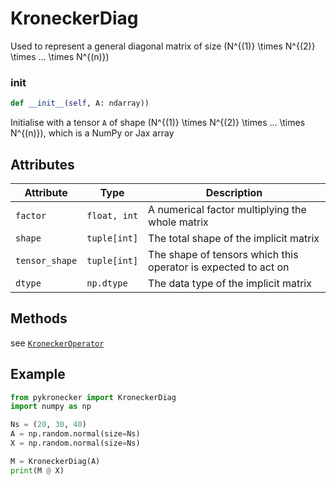 # KroneckerDiag

Used to represent a general diagonal matrix of size \(N^{(1)} \times N^{(2)} \times ... \times N^{(n)}\)

### __init__

```python
def __init__(self, A: ndarray))
```

Initialise with a tensor `A` of shape \(N^{(1)} \times N^{(2)} \times ... \times N^{(n)}\), which is a NumPy or Jax array


## Attributes

| Attribute      | Type         | Description                                                  |
| -------------- | ------------ | ------------------------------------------------------------ |
| `factor`       | `float, int` | A numerical factor multiplying the whole matrix              |
| `shape`        | `tuple[int]` | The total shape of the implicit matrix                       |
| `tensor_shape` | `tuple[int]` | The shape of tensors which this operator is expected to act on |
| `dtype`        | `np.dtype`   | The data type of the implicit matrix                         |



## Methods

see [`KroneckerOperator`](../kroneckeroperator)

## Example

```python
from pykronecker import KroneckerDiag
import numpy as np

Ns = (20, 30, 40)
A = np.random.normal(size=Ns)
X = np.random.normal(size=Ns)

M = KroneckerDiag(A)
print(M @ X)
```